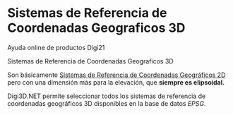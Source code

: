 # Sistemas de Referencia de Coordenadas Geograficos 3D

Ayuda online de productos Digi21

Sistemas de Referencia de Coordenadas Geograficos 3D

Son básicamente [Sistemas de Referencia de Coordenadas Geográficos 2D](SistemasDeReferenciaDeCoordenadasGeograficos2D.html) pero con una dimensión más para la elevación, que **siempre es elipsoidal.**

Digi3D.NET permite seleccionar todos los sistemas de referencia de coordenadas geográficos 3D disponibles en la base de datos _EPSG_.

